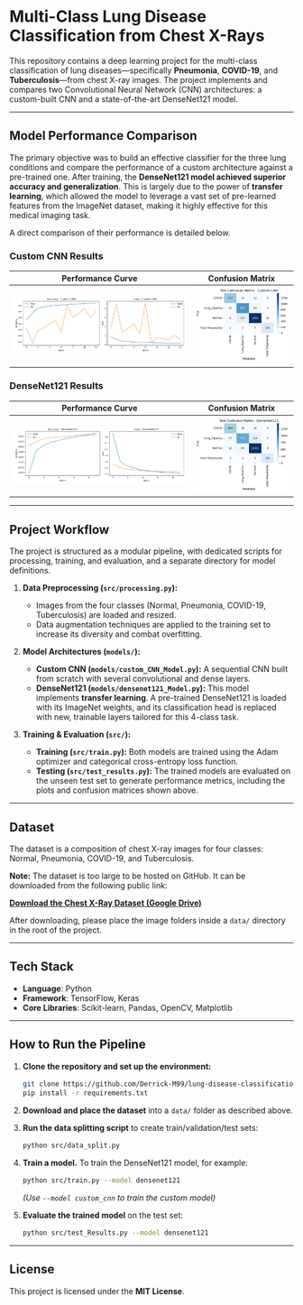 # Multi-Class Lung Disease Classification from Chest X-Rays

This repository contains a deep learning project for the multi-class classification of lung diseases—specifically **Pneumonia**, **COVID-19**, and **Tuberculosis**—from chest X-ray images. The project implements and compares two Convolutional Neural Network (CNN) architectures: a custom-built CNN and a state-of-the-art DenseNet121 model.

---

## Model Performance Comparison

The primary objective was to build an effective classifier for the three lung conditions and compare the performance of a custom architecture against a pre-trained one. After training, the **DenseNet121 model achieved superior accuracy and generalization**. This is largely due to the power of **transfer learning**, which allowed the model to leverage a vast set of pre-learned features from the ImageNet dataset, making it highly effective for this medical imaging task.

A direct comparison of their performance is detailed below.

### **Custom CNN Results**

| Performance Curve                                                  | Confusion Matrix                                            |
| :-----------------------------------------------------------------: | :----------------------------------------------------------: |
| ![Custom CNN Curves](results/custom_CNN/accuracy_and_loss_vs_epoch.png) | ![Custom CNN CM](results/custom_CNN/confusion_matrix.png)    |

### **DenseNet121 Results**

| Performance Curve                                                     | Confusion Matrix                                               |
| :--------------------------------------------------------------------: | :-------------------------------------------------------------: |
| ![DenseNet121 Curves](results/densenet/accuracy_and_loss_vs_epoch.png) | ![DenseNet121 CM](results/densenet/confusion_matrix.png)      |

---

## Project Workflow

The project is structured as a modular pipeline, with dedicated scripts for processing, training, and evaluation, and a separate directory for model definitions.

1.  **Data Preprocessing (`src/processing.py`):**
    * Images from the four classes (Normal, Pneumonia, COVID-19, Tuberculosis) are loaded and resized.
    * Data augmentation techniques are applied to the training set to increase its diversity and combat overfitting.

2.  **Model Architectures (`models/`):**
    * **Custom CNN (`models/custom_CNN_Model.py`):** A sequential CNN built from scratch with several convolutional and dense layers.
    * **DenseNet121 (`models/densenet121_Model.py`):** This model implements **transfer learning**. A pre-trained DenseNet121 is loaded with its ImageNet weights, and its classification head is replaced with new, trainable layers tailored for this 4-class task.

3.  **Training & Evaluation (`src/`):**
    * **Training (`src/train.py`):** Both models are trained using the Adam optimizer and categorical cross-entropy loss function.
    * **Testing (`src/test_results.py`):** The trained models are evaluated on the unseen test set to generate performance metrics, including the plots and confusion matrices shown above.

---

## Dataset

The dataset is a composition of chest X-ray images for four classes: Normal, Pneumonia, COVID-19, and Tuberculosis.

**Note:** The dataset is too large to be hosted on GitHub. It can be downloaded from the following public link:

**[Download the Chest X-Ray Dataset (Google Drive)](https://drive.google.com/drive/folders/1j0352oNP12JrKCFrcfq62B6NYdq3OeoQ?usp=drive_link)**

After downloading, please place the image folders inside a `data/` directory in the root of the project.

---

## Tech Stack

* **Language**: Python
* **Framework**: TensorFlow, Keras
* **Core Libraries**: Scikit-learn, Pandas, OpenCV, Matplotlib

---

## How to Run the Pipeline

1.  **Clone the repository and set up the environment:**
    ```bash
    git clone https://github.com/Derrick-M99/lung-disease-classification-cnn.git
    pip install -r requirements.txt
    ```

2.  **Download and place the dataset** into a `data/` folder as described above.

3.  **Run the data splitting script** to create train/validation/test sets:
    ```bash
    python src/data_split.py
    ```

4.  **Train a model.** To train the DenseNet121 model, for example:
    ```bash
    python src/train.py --model densenet121
    ```
    *(Use `--model custom_cnn` to train the custom model)*

5.  **Evaluate the trained model** on the test set:
    ```bash
    python src/test_Results.py --model densenet121
    ```

---

## License

This project is licensed under the **MIT License**.
